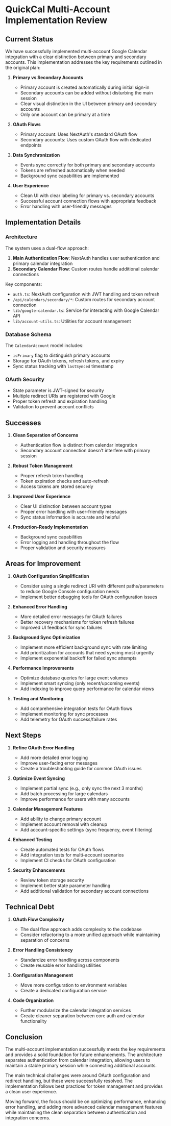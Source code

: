 # QuickCal Multi-Account Implementation Review

## Current Status

We have successfully implemented multi-account Google Calendar integration with a clear distinction between primary and secondary accounts. This implementation addresses the key requirements outlined in the original plan:

1. **Primary vs Secondary Accounts**
   - Primary account is created automatically during initial sign-in
   - Secondary accounts can be added without disturbing the main session
   - Clear visual distinction in the UI between primary and secondary accounts
   - Only one account can be primary at a time

2. **OAuth Flows**
   - Primary account: Uses NextAuth's standard OAuth flow
   - Secondary accounts: Uses custom OAuth flow with dedicated endpoints

3. **Data Synchronization**
   - Events sync correctly for both primary and secondary accounts
   - Tokens are refreshed automatically when needed
   - Background sync capabilities are implemented

4. **User Experience**
   - Clean UI with clear labeling for primary vs. secondary accounts
   - Successful account connection flows with appropriate feedback
   - Error handling with user-friendly messages

## Implementation Details

### Architecture

The system uses a dual-flow approach:
1. **Main Authentication Flow**: NextAuth handles user authentication and primary calendar integration
2. **Secondary Calendar Flow**: Custom routes handle additional calendar connections

Key components:
- `auth.ts`: NextAuth configuration with JWT handling and token refresh
- `/api/calendars/secondary/*`: Custom routes for secondary account connection
- `lib/google-calendar.ts`: Service for interacting with Google Calendar API 
- `lib/account-utils.ts`: Utilities for account management

### Database Schema

The `CalendarAccount` model includes:
- `isPrimary` flag to distinguish primary accounts
- Storage for OAuth tokens, refresh tokens, and expiry
- Sync status tracking with `lastSynced` timestamp

### OAuth Security

- State parameter is JWT-signed for security
- Multiple redirect URIs are registered with Google
- Proper token refresh and expiration handling
- Validation to prevent account conflicts

## Successes

1. **Clean Separation of Concerns**
   - Authentication flow is distinct from calendar integration
   - Secondary account connection doesn't interfere with primary session

2. **Robust Token Management**
   - Proper refresh token handling
   - Token expiration checks and auto-refresh
   - Access tokens are stored securely

3. **Improved User Experience**
   - Clear UI distinction between account types
   - Proper error handling with user-friendly messages
   - Sync status information is accurate and helpful

4. **Production-Ready Implementation**
   - Background sync capabilities
   - Error logging and handling throughout the flow
   - Proper validation and security measures

## Areas for Improvement

1. **OAuth Configuration Simplification**
   - Consider using a single redirect URI with different paths/parameters to reduce Google Console configuration needs
   - Implement better debugging tools for OAuth configuration issues

2. **Enhanced Error Handling**
   - More detailed error messages for OAuth failures
   - Better recovery mechanisms for token refresh failures
   - Improved UI feedback for sync failures

3. **Background Sync Optimization**
   - Implement more efficient background sync with rate limiting
   - Add prioritization for accounts that need syncing most urgently
   - Implement exponential backoff for failed sync attempts

4. **Performance Improvements**
   - Optimize database queries for large event volumes
   - Implement smart syncing (only recent/upcoming events)
   - Add indexing to improve query performance for calendar views

5. **Testing and Monitoring**
   - Add comprehensive integration tests for OAuth flows
   - Implement monitoring for sync processes
   - Add telemetry for OAuth success/failure rates

## Next Steps

1. **Refine OAuth Error Handling**
   - Add more detailed error logging
   - Improve user-facing error messages
   - Create a troubleshooting guide for common OAuth issues

2. **Optimize Event Syncing**
   - Implement partial sync (e.g., only sync the next 3 months)
   - Add batch processing for large calendars
   - Improve performance for users with many accounts

3. **Calendar Management Features**
   - Add ability to change primary account
   - Implement account removal with cleanup
   - Add account-specific settings (sync frequency, event filtering)

4. **Enhanced Testing**
   - Create automated tests for OAuth flows
   - Add integration tests for multi-account scenarios
   - Implement CI checks for OAuth configuration

5. **Security Enhancements**
   - Review token storage security
   - Implement better state parameter handling
   - Add additional validation for secondary account connections

## Technical Debt

1. **OAuth Flow Complexity**
   - The dual flow approach adds complexity to the codebase
   - Consider refactoring to a more unified approach while maintaining separation of concerns

2. **Error Handling Consistency**
   - Standardize error handling across components
   - Create reusable error handling utilities

3. **Configuration Management**
   - Move more configuration to environment variables
   - Create a dedicated configuration service

4. **Code Organization**
   - Further modularize the calendar integration services
   - Create cleaner separation between core auth and calendar functionality

## Conclusion

The multi-account implementation successfully meets the key requirements and provides a solid foundation for future enhancements. The architecture separates authentication from calendar integration, allowing users to maintain a stable primary session while connecting additional accounts.

The main technical challenges were around OAuth configuration and redirect handling, but these were successfully resolved. The implementation follows best practices for token management and provides a clean user experience.

Moving forward, the focus should be on optimizing performance, enhancing error handling, and adding more advanced calendar management features while maintaining the clean separation between authentication and integration concerns.